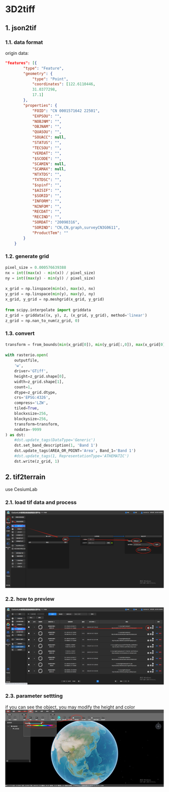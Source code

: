 # 3D2tiff

## 1. json2tif

### 1.1. data format

origin data:
``` json
"features": [{
		"type": "Feature",
		"geometry": {
			"type": "Point",
			"coordinates": [122.6110446,
			31.0377298,
			17.1]
		},
		"properties": {
			"FOID": "CN 0001571642 22501",
			"EXPSOU": "",
			"NOBJNM": "",
			"OBJNAM": "",
			"QUASOU": "",
			"SOUACC": null,
			"STATUS": "",
			"TECSOU": "",
			"VERDAT": "",
			"$SCODE": "",
			"SCAMIN": null,
			"SCAMAX": null,
			"NTXTDS": "",
			"TXTDSC": "",
			"$spinf": "",
			"$AISIF": "",
			"$SORID": "",
			"INFORM": "",
			"NINFOM": "",
			"RECDAT": "",
			"RECIND": "",
			"SORDAT": "20090316",
			"SORIND": "CN,CN,graph,surveyCN3G0611",
			"ProductTem": ""
		}
	}
```

### 1.2. generate grid
``` python
pixel_size = 0.000576639388
nx = int((max(x) - min(x)) / pixel_size)
ny = int((max(y) - min(y)) / pixel_size)

x_grid = np.linspace(min(x), max(x), nx)
y_grid = np.linspace(min(y), max(y), ny)
x_grid, y_grid = np.meshgrid(x_grid, y_grid)

from scipy.interpolate import griddata
z_grid = griddata((x, y), z, (x_grid, y_grid), method='linear')
z_grid = np.nan_to_num(z_grid, 0)
```

### 1.3. convert
```python
transform = from_bounds(min(x_grid[0]), min(y_grid[:,0]), max(x_grid[0]), max(y_grid[:,0]), width, height)

with rasterio.open(
    outputfile,
    'w',
    driver='GTiff',
    height=z_grid.shape[0],
    width=z_grid.shape[1],
    count=1,
    dtype=z_grid.dtype,
    crs='EPSG:4326',
    compress='LZW',
    tiled=True,
    blockxsize=256,
    blockysize=256,
    transform=transform,
    nodata=-9999
) as dst:
    #dst.update_tags(DataType='Generic')
    dst.set_band_description(1, 'Band 1')
    dst.update_tags(AREA_OR_POINT='Area', Band_1='Band 1')
    #dst.update_tags(1, RepresentationType='ATHEMATIC')
    dst.write(z_grid, 1)
```
## 2. tif2terrain
use CesiumLab
### 2.1. load tif data and process
![Alt text](pics/1.png)

### 2.2. how to preview
![Alt text](pics/2.png)

### 2.3. parameter settting
if you can see the object, you may modify the height and color
![Alt text](pics/3.png)
